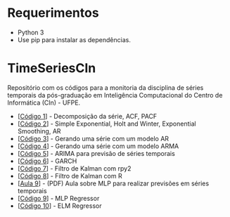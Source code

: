 # Requerimentos
* Python 3 
* Use pip para instalar as dependências.

# TimeSeriesCIn
Repositório com os códigos para a monitoria da disciplina de séries temporais da pós-graduação em Inteligência Computacional do Centro de Informática (CIn) - UFPE.

* [[Código 1](https://github.com/GustavoHFMO/TimeSeriesCIn/blob/master/class1.py)] - Decomposição da série, ACF, PACF
* [[Código 2](https://github.com/GustavoHFMO/TimeSeriesCIn/blob/master/class2.py)] - Simple Exponential, Holt and Winter, Exponential Smoothing, AR
* [[Código 3](https://github.com/GustavoHFMO/TimeSeriesCIn/blob/master/class3.py)] - Gerando uma série com um modelo AR
* [[Código 4](https://github.com/GustavoHFMO/TimeSeriesCIn/blob/master/class4_1.py)] - Gerando uma série com um modelo ARMA
* [[Código 5](https://github.com/GustavoHFMO/TimeSeriesCIn/blob/master/class4_2.py)] - ARIMA para previsão de séries temporais
* [[Código 6](https://github.com/GustavoHFMO/TimeSeriesCIn/blob/master/class4_3.py)] - GARCH
* [[Código 7](https://github.com/GustavoHFMO/TimeSeriesCIn/blob/master/class5.py)] - Filtro de Kalman com rpy2
* [[Código 8](https://github.com/GustavoHFMO/TimeSeriesCIn/blob/master/class5_1.R)] - Filtro de Kalman com R
* [[Aula 9](https://github.com/GustavoHFMO/TimeSeriesCIn/blob/master/class6/MLP%20para%20previsoes%20de%20series%20temporais.pdf)] - (PDF) Aula sobre MLP para realizar previsões em séries temporais
* [[Código 9](https://github.com/GustavoHFMO/TimeSeriesCIn/blob/master/class6/Main.py)] - MLP Regressor
* [[Código 10](https://github.com/GustavoHFMO/TimeSeriesCIn/blob/master/class7/ELM.py)] - ELM Regressor
